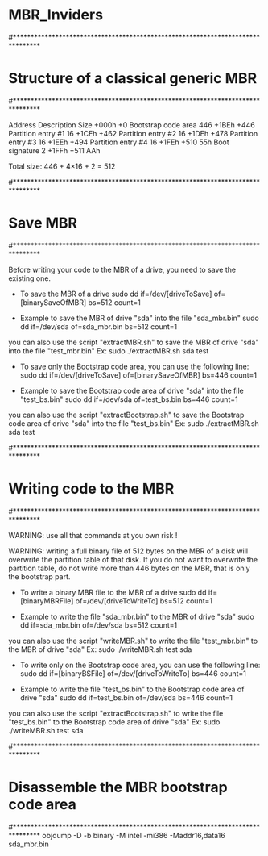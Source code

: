 # MBR_Inviders

#*******************************************************************************
# Structure of a classical generic MBR
#*******************************************************************************

Address	     Description         Size
+000h   +0   Bootstrap code area 446
+1BEh   +446 Partition entry #1	 16
+1CEh   +462 Partition entry #2	 16
+1DEh   +478 Partition entry #3	 16
+1EEh   +494 Partition entry #4	 16
+1FEh   +510 55h Boot signature	 2
+1FFh   +511 AAh

Total size: 446 + 4×16 + 2 = 512

#*******************************************************************************
# Save MBR
#*******************************************************************************

Before writing your code to the MBR of a drive, you need to save the existing one.

- To save the MBR of a drive
sudo dd if=/dev/[driveToSave] of=[binarySaveOfMBR] bs=512 count=1

- Example to save the MBR of drive "sda" into the file "sda_mbr.bin"
sudo dd if=/dev/sda of=sda_mbr.bin bs=512 count=1

you can also use the script "extractMBR.sh" to save the MBR of drive "sda" into the file "test_mbr.bin"
Ex: sudo ./extractMBR.sh sda test

- To save only the Bootstrap code area, you can use the following line:
sudo dd if=/dev/[driveToSave] of=[binarySaveOfMBR] bs=446 count=1

- Example to save the Bootstrap code area of drive "sda" into the file "test_bs.bin"
sudo dd if=/dev/sda of=test_bs.bin bs=446 count=1

you can also use the script "extractBootstrap.sh" to save the Bootstrap code area of drive "sda" into the file "test_bs.bin"
Ex: sudo ./extractMBR.sh sda test

#*******************************************************************************
# Writing code to the MBR
#*******************************************************************************

WARNING: use all that commands at you own risk !

WARNING: writing a full binary file of 512 bytes on the MBR of a disk will overwrite the partition table of that disk.
If you do not want to overwrite the partition table, do not write more than 446 bytes on the MBR, that is only the bootstrap part.

- To write a binary MBR file to the MBR of a drive
sudo dd if=[binaryMBRFile] of=/dev/[driveToWriteTo]  bs=512 count=1

- Example to write the file "sda_mbr.bin" to the MBR of drive "sda"
sudo dd if=sda_mbr.bin of=/dev/sda bs=512 count=1

you can also use the script "writeMBR.sh" to write the file "test_mbr.bin" to the MBR of drive "sda"
Ex: sudo ./writeMBR.sh test sda

- To write only on the Bootstrap code area, you can use the following line:
sudo dd if=[binaryBSFile] of=/dev/[driveToWriteTo] bs=446 count=1

- Example to write the file "test_bs.bin" to the Bootstrap code area of drive "sda"
sudo dd if=test_bs.bin of=/dev/sda bs=446 count=1

you can also use the script "extractBootstrap.sh" to write the file "test_bs.bin" to the Bootstrap code area of drive "sda"
Ex: sudo ./writeMBR.sh test sda

#*******************************************************************************
# Disassemble the MBR bootstrap code area
#*******************************************************************************
objdump -D -b binary -M intel -mi386 -Maddr16,data16 sda_mbr.bin

